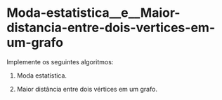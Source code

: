 # Moda-estatistica__e__Maior-distancia-entre-dois-vertices-em-um-grafo
Implemente os seguintes algoritmos: 

1. Moda estatística.
  
2. Maior distância entre dois vértices em um grafo.
